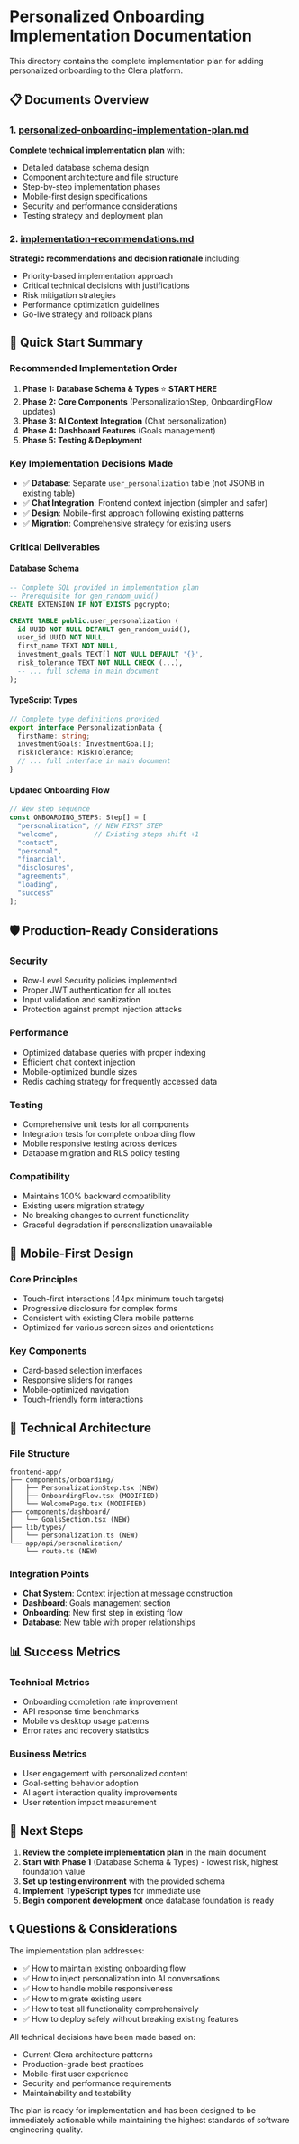 # Personalized Onboarding Implementation Documentation

This directory contains the complete implementation plan for adding personalized onboarding to the Clera platform.

## 📋 Documents Overview

### 1. [personalized-onboarding-implementation-plan.md](./personalized-onboarding-implementation-plan.md)
**Complete technical implementation plan** with:
- Detailed database schema design
- Component architecture and file structure
- Step-by-step implementation phases
- Mobile-first design specifications
- Security and performance considerations
- Testing strategy and deployment plan

### 2. [implementation-recommendations.md](./implementation-recommendations.md)
**Strategic recommendations and decision rationale** including:
- Priority-based implementation approach
- Critical technical decisions with justifications
- Risk mitigation strategies
- Performance optimization guidelines
- Go-live strategy and rollback plans

## 🎯 Quick Start Summary

### Recommended Implementation Order
1. **Phase 1: Database Schema & Types** ⭐ **START HERE**
2. **Phase 2: Core Components** (PersonalizationStep, OnboardingFlow updates)
3. **Phase 3: AI Context Integration** (Chat personalization)
4. **Phase 4: Dashboard Features** (Goals management)
5. **Phase 5: Testing & Deployment**

### Key Implementation Decisions Made
- ✅ **Database**: Separate `user_personalization` table (not JSONB in existing table)
- ✅ **Chat Integration**: Frontend context injection (simpler and safer)
- ✅ **Design**: Mobile-first approach following existing patterns
- ✅ **Migration**: Comprehensive strategy for existing users

### Critical Deliverables

#### Database Schema
```sql
-- Complete SQL provided in implementation plan
-- Prerequisite for gen_random_uuid()
CREATE EXTENSION IF NOT EXISTS pgcrypto;

CREATE TABLE public.user_personalization (
  id UUID NOT NULL DEFAULT gen_random_uuid(),
  user_id UUID NOT NULL,
  first_name TEXT NOT NULL,
  investment_goals TEXT[] NOT NULL DEFAULT '{}',
  risk_tolerance TEXT NOT NULL CHECK (...),
  -- ... full schema in main document
);
```

#### TypeScript Types
```typescript
// Complete type definitions provided
export interface PersonalizationData {
  firstName: string;
  investmentGoals: InvestmentGoal[];
  riskTolerance: RiskTolerance;
  // ... full interface in main document
}
```

#### Updated Onboarding Flow
```typescript
// New step sequence
const ONBOARDING_STEPS: Step[] = [
  "personalization", // NEW FIRST STEP
  "welcome",         // Existing steps shift +1
  "contact", 
  "personal",
  "financial",
  "disclosures",
  "agreements",
  "loading",
  "success"
];
```

## 🛡️ Production-Ready Considerations

### Security
- Row-Level Security policies implemented
- Proper JWT authentication for all routes
- Input validation and sanitization
- Protection against prompt injection attacks

### Performance
- Optimized database queries with proper indexing
- Efficient chat context injection
- Mobile-optimized bundle sizes
- Redis caching strategy for frequently accessed data

### Testing
- Comprehensive unit tests for all components
- Integration tests for complete onboarding flow
- Mobile responsive testing across devices
- Database migration and RLS policy testing

### Compatibility
- Maintains 100% backward compatibility
- Existing users migration strategy
- No breaking changes to current functionality
- Graceful degradation if personalization unavailable

## 📱 Mobile-First Design

### Core Principles
- Touch-first interactions (44px minimum touch targets)
- Progressive disclosure for complex forms
- Consistent with existing Clera mobile patterns
- Optimized for various screen sizes and orientations

### Key Components
- Card-based selection interfaces
- Responsive sliders for ranges
- Mobile-optimized navigation
- Touch-friendly form interactions

## 🔧 Technical Architecture

### File Structure
```
frontend-app/
├── components/onboarding/
│   ├── PersonalizationStep.tsx (NEW)
│   ├── OnboardingFlow.tsx (MODIFIED)
│   └── WelcomePage.tsx (MODIFIED)
├── components/dashboard/
│   └── GoalsSection.tsx (NEW)
├── lib/types/
│   └── personalization.ts (NEW)
└── app/api/personalization/
    └── route.ts (NEW)
```

### Integration Points
- **Chat System**: Context injection at message construction
- **Dashboard**: Goals management section
- **Onboarding**: New first step in existing flow
- **Database**: New table with proper relationships

## 📊 Success Metrics

### Technical Metrics
- Onboarding completion rate improvement
- API response time benchmarks
- Mobile vs desktop usage patterns
- Error rates and recovery statistics

### Business Metrics
- User engagement with personalized content
- Goal-setting behavior adoption
- AI agent interaction quality improvements
- User retention impact measurement

## 🚀 Next Steps

1. **Review the complete implementation plan** in the main document
2. **Start with Phase 1** (Database Schema & Types) - lowest risk, highest foundation value
3. **Set up testing environment** with the provided schema
4. **Implement TypeScript types** for immediate use
5. **Begin component development** once database foundation is ready

## 📞 Questions & Considerations

The implementation plan addresses:
- ✅ How to maintain existing onboarding flow
- ✅ How to inject personalization into AI conversations
- ✅ How to handle mobile responsiveness
- ✅ How to migrate existing users
- ✅ How to test all functionality comprehensively
- ✅ How to deploy safely without breaking existing features

All technical decisions have been made based on:
- Current Clera architecture patterns
- Production-grade best practices
- Mobile-first user experience
- Security and performance requirements
- Maintainability and testability

The plan is ready for implementation and has been designed to be immediately actionable while maintaining the highest standards of software engineering quality.
